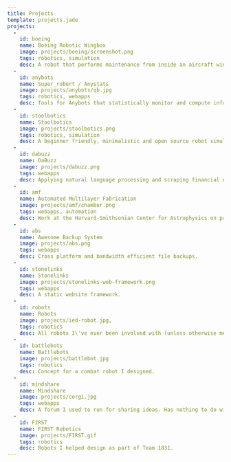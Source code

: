 ```yaml
---
title: Projects
template: projects.jade
projects:
  -
    id: boeing
    name: Boeing Robotic Wingbox
    image: projects/boeing/screenshot.png
    tags: robotics, simulation
    desc: A robot that performs maintenance from inside an aircraft wing. Developed as part of my Boeing sponsored capstone project.
  -
    id: anybots
    name: Super_robert / Anystats
    image: projects/anybots/qb.jpg
    tags: robotics, webapps
    desc: Tools for Anybots that statistically monitor and compute information about fleets of robots.
  -
    id: stoolbotics
    name: Stoolbotics
    image: projects/stoolbotics.png
    tags: robotics, simulation
    desc: A beginner friendly, minimalistic and open source robot simulator.
  -
    id: dabuzz
    name: DaBuzz
    image: projects/dabuzz.png
    tags: webapps
    desc: Applying natural language processing and scraping financial news sources to gauge public sentiment of the stock market.
  -
    id: amf
    name: Automated Multilayer Fabrication
    image: projects/amf/chamber.png
    tags: webapps, automation
    desc: Work at the Harvard-Smithsonian Center for Astrophysics on prototyping X-ray optics.
  -
    id: abs
    name: Awesome Backup System
    image: projects/abs.png
    tags: webapps
    desc: Cross platform and bandwidth efficient file backups.
  -
    id: stonelinks
    name: Stonelinks
    image: projects/stonelinks-web-framework.png
    tags: webapps
    desc: A static website framework.
  -
    id: robots
    name: Robots
    image: projects/ied-robot.jpg,
    tags: robotics
    desc: All robots I\'ve ever been involved with (unless otherwise mentioned on this page).
  -
    id: battlebots
    name: Battlebots
    image: projects/battlebot.jpg
    tags: robotics
    desc: Concept for a combat robot I designed.
  -
    id: mindshare
    name: Mindshare
    image: projects/corgi.jpg
    tags: webapps
    desc: A forum I used to run for sharing ideas. Has nothing to do with corgis.
  -
    id: FIRST
    name: FIRST Robotics
    image: projects/FIRST.gif
    tags: robotics
    desc: Robots I helped design as part of Team 1831.
---
```


